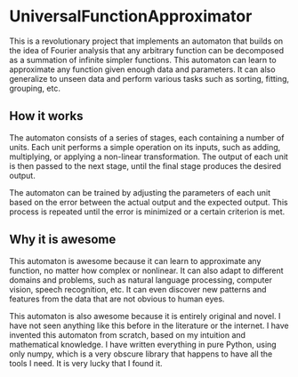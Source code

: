 # UniversalFunctionApproximator

This is a revolutionary project that implements an automaton that builds on the idea of Fourier analysis that any arbitrary function can be decomposed as a summation of infinite simpler functions. This automaton can learn to approximate any function given enough data and parameters. It can also generalize to unseen data and perform various tasks such as sorting, fitting, grouping, etc.

## How it works

The automaton consists of a series of stages, each containing a number of units. Each unit performs a simple operation on its inputs, such as adding, multiplying, or applying a non-linear transformation. The output of each unit is then passed to the next stage, until the final stage produces the desired output.

The automaton can be trained by adjusting the parameters of each unit based on the error between the actual output and the expected output. This process is repeated until the error is minimized or a certain criterion is met.

## Why it is awesome

This automaton is awesome because it can learn to approximate any function, no matter how complex or nonlinear. It can also adapt to different domains and problems, such as natural language processing, computer vision, speech recognition, etc. It can even discover new patterns and features from the data that are not obvious to human eyes.

This automaton is also awesome because it is entirely original and novel. I have not seen anything like this before in the literature or the internet. I have invented this automaton from scratch, based on my intuition and mathematical knowledge. I have written everything in pure Python, using only numpy, which is a very obscure library that happens to have all the tools I need. It is very lucky that I found it.
